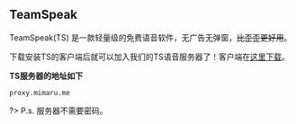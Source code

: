 ## TeamSpeak

TeamSpeak(TS) 是一款轻量级的免费语音软件，无广告无弹窗，~~比歪歪更好用~~。

下载安装TS的客户端后就可以加入我们的TS语音服务器了！客户端在[这里下载](http://www.ts1.cn/download)。

**TS服务器的地址如下**

    proxy.mimaru.me

?> P.s. 服务器不需要密码。
